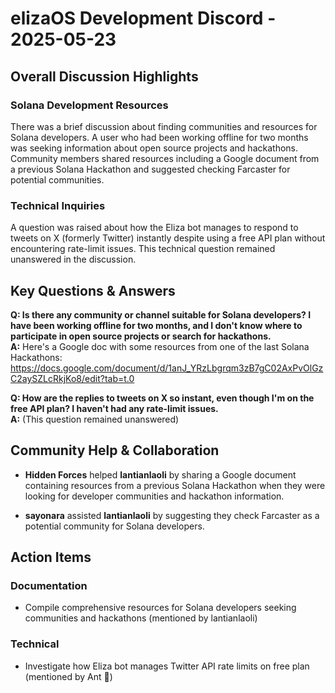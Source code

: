 # elizaOS Development Discord - 2025-05-23

## Overall Discussion Highlights

### Solana Development Resources
There was a brief discussion about finding communities and resources for Solana developers. A user who had been working offline for two months was seeking information about open source projects and hackathons. Community members shared resources including a Google document from a previous Solana Hackathon and suggested checking Farcaster for potential communities.

### Technical Inquiries
A question was raised about how the Eliza bot manages to respond to tweets on X (formerly Twitter) instantly despite using a free API plan without encountering rate-limit issues. This technical question remained unanswered in the discussion.

## Key Questions & Answers

**Q: Is there any community or channel suitable for Solana developers? I have been working offline for two months, and I don't know where to participate in open source projects or search for hackathons.**  
**A:** Here's a Google doc with some resources from one of the last Solana Hackathons: https://docs.google.com/document/d/1anJ_YRzLbgrqm3zB7gC02AxPvOlGzC2aySZLcRkjKo8/edit?tab=t.0

**Q: How are the replies to tweets on X so instant, even though I'm on the free API plan? I haven't had any rate-limit issues.**  
**A:** (This question remained unanswered)

## Community Help & Collaboration

- **Hidden Forces** helped **lantianlaoli** by sharing a Google document containing resources from a previous Solana Hackathon when they were looking for developer communities and hackathon information.

- **sayonara** assisted **lantianlaoli** by suggesting they check Farcaster as a potential community for Solana developers.

## Action Items

### Documentation
- Compile comprehensive resources for Solana developers seeking communities and hackathons (mentioned by lantianlaoli)

### Technical
- Investigate how Eliza bot manages Twitter API rate limits on free plan (mentioned by Ant 👾)